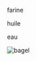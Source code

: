 farine

huile

eau

![bagel](https://media.istockphoto.com/id/182672236/fr/photo/bagel-aux-graines-de-s%C3%A9same.jpg?s=612x612&w=is&k=20&c=DBXUuHo2m7ZdUVliwKJ7QwVLW2Oz9fLavBuAc45u5nY=)
